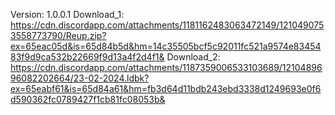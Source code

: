 Version: 1.0.0.1
Download_1: https://cdn.discordapp.com/attachments/1181162483063472149/1210490753558773790/Reup.zip?ex=65eac05d&is=65d84b5d&hm=14c35505bcf5c92011fc521a9574e8345483f9d9ca532b22669f9d13a4f2d4f1&
Download_2: https://cdn.discordapp.com/attachments/1187359006533103689/1210489696082202664/23-02-2024.ldbk?ex=65eabf61&is=65d84a61&hm=fb3d64d11bdb243ebd3338d1249693e0f6d590362fc0789427f1cb81fc08053b&
